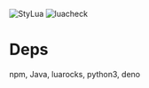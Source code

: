 ![StyLua](https://github.com/CelticBoozer/nvim-config/actions/workflows/lua_lint_format.yaml/badge.svg?branch=master&event=push&job=format_check)
![luacheck](https://github.com/CelticBoozer/nvim-config/actions/workflows/lua_lint_format.yaml/badge.svg?branch=master&event=push&job=lint_code)
# Deps 
npm, Java, luarocks, python3, deno
